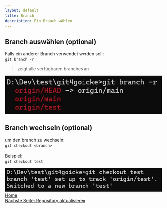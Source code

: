 ```yaml
---
layout: default
title: Branch
description: Ein Brauch wählen
---
```

## Branch auswählen (optional)
Falls ein anderer Branch verwendet werden soll: <br>
`git branch -r`<br>
> zeigt alle verfügbaren branches an

![Output Git branch](./assets/img/git-branch.jpg)

## Branch wechseln (optional)
um den branch zu wechseln: <br>
`git checkout <branch>`<br>
<br>
Beispiel:<br>
`git checkout test`<br>

![Output Git Checkout](./assets/img/git-checkout.jpg)
<br>
[Home](https://git.fullme.sh/)<br>
[Nächste Seite: Repository aktualisieren](./repo-fresh.html)